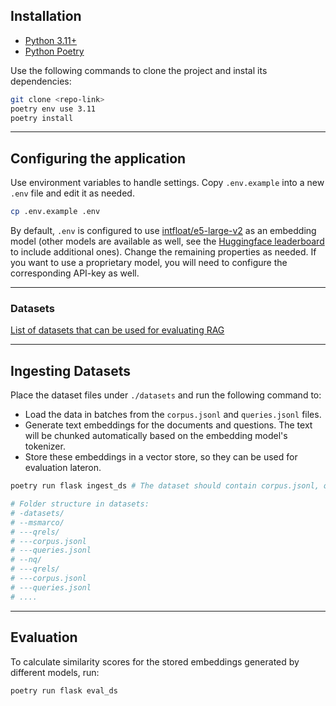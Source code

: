## Installation
- [Python 3.11+](https://python.org)
- [Python Poetry](https://python-poetry.org/)

Use the following commands to clone the project and instal its dependencies:

```bash
git clone <repo-link>
poetry env use 3.11
poetry install
```

---

## Configuring the application

Use environment variables to handle settings. Copy `.env.example` into a new `.env` file and edit it as needed.

```bash
cp .env.example .env
```

By default, `.env` is configured to use [intfloat/e5-large-v2](https://huggingface.co/intfloat/e5-large-v2) as an embedding model (other models are available as
well, see the [Huggingface leaderboard](https://huggingface.co/spaces/mteb/leaderboard) to include additional ones). Change the remaining properties as needed.
If you want to use a proprietary model, you will need to configure the corresponding API-key as well.

---

### Datasets
[List of datasets that can be used for evaluating RAG](https://github.com/beir-cellar/beir?tab=readme-ov-file)

---

## Ingesting Datasets

Place the dataset files under `./datasets` and run the following command to:
- Load the data in batches from the `corpus.jsonl` and `queries.jsonl` files.
- Generate text embeddings for the documents and questions. The text will be chunked automatically based on the
embedding model's tokenizer.
- Store these embeddings in a vector store, so they can be used for evaluation lateron.

```bash
poetry run flask ingest_ds # The dataset should contain corpus.jsonl, queries.jsonl

# Folder structure in datasets:
# -datasets/
# --msmarco/
# ---qrels/
# ---corpus.jsonl
# ---queries.jsonl
# --nq/
# ---qrels/
# ---corpus.jsonl
# ---queries.jsonl
# ....
```

---

## Evaluation

To calculate similarity scores for the stored embeddings generated by different models, run:

```bash
poetry run flask eval_ds
```
